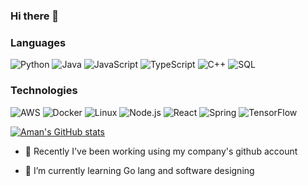 ### Hi there 👋

<!--
**Amangoel998/AmanGoel998** is a ✨ _special_ ✨ repository because its `README.md` (this file) appears on your GitHub profile.

Here are some ideas to get you started:

-->
### Languages

![Python](https://img.shields.io/badge/-Python-000?&logo=Python)
![Java](https://img.shields.io/badge/-Java-000?&logo=Java&logoColor=007396)
![JavaScript](https://img.shields.io/badge/-JavaScript-000?&logo=JavaScript)
![TypeScript](https://img.shields.io/badge/-TypeScript-000?&logo=TypeScript)
![C++](https://img.shields.io/badge/-C++-000?&logo=c%2b%2b&logoColor=00599C)
![SQL](https://img.shields.io/badge/-SQL-000?&logo=MySQL)

<!-- ![C](https://img.shields.io/badge/-C-000?&logo=C) -->
<!-- ![Swift](https://img.shields.io/badge/-Swift-000?&logo=Swift) -->

### Technologies

![AWS](https://img.shields.io/badge/-AWS-000?&logo=Amazon-AWS&logoColor=F90)
![Docker](https://img.shields.io/badge/-Docker-000?&logo=Docker)
![Linux](https://img.shields.io/badge/-Linux-000?&logo=Linux)
![Node.js](https://img.shields.io/badge/-Node.js-000?&logo=node.js)
![React](https://img.shields.io/badge/-React-000?&logo=React)
![Spring](https://img.shields.io/badge/-Spring-000?&logo=Spring)
![TensorFlow](https://img.shields.io/badge/-TensorFlow-000?&logo=TensorFlow)

<!-- ![Kubernetes](https://img.shields.io/badge/-Kubernetes-000?&logo=Kubernetes) -->
<!-- ![Redis](https://img.shields.io/badge/-Redis-000?&logo=Redis) -->
<!-- ![PyTorch](https://img.shields.io/badge/-PyTorch-000?&logo=PyTorch) -->


[![Aman's GitHub stats](https://github-readme-stats.vercel.app/api?username=Amangoel998)](https://github.com/anuraghazra/github-readme-stats)

<!-- - 🔭 I’m currently working on ... -->
- 🔭 Recently I've been working using my company's github account

- 🌱 I’m currently learning Go lang and software designing
<!-- - 👯 I’m looking to collaborate on ... -->
<!-- - 🤔 I’m looking for help with ... -->
<!-- - 💬 Ask me about ... -->
<!-- - 📫 How to reach me: ... -->
<!-- - 😄 Pronouns: ... -->
<!-- - ⚡ Fun fact: ... -->
